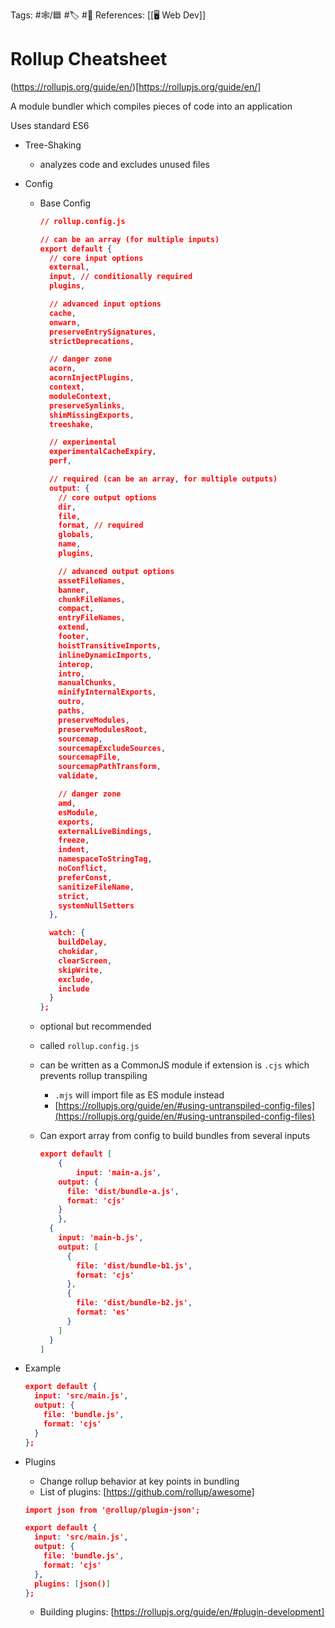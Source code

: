 Tags:  #🕸️/🟦 #🏷️ #📜️ 
References: [[🖥️ Web Dev]]
	
# Rollup Cheatsheet

(https://rollupjs.org/guide/en/)[https://rollupjs.org/guide/en/]

A module bundler which compiles pieces of code into an application

Uses standard ES6

-   Tree-Shaking
    -   analyzes code and excludes unused files
-   Config
    -   Base Config
        
        ```json
        // rollup.config.js
        
        // can be an array (for multiple inputs)
        export default {
          // core input options
          external,
          input, // conditionally required
          plugins,
        
          // advanced input options
          cache,
          onwarn,
          preserveEntrySignatures,
          strictDeprecations,
        
          // danger zone
          acorn,
          acornInjectPlugins,
          context,
          moduleContext,
          preserveSymlinks,
          shimMissingExports,
          treeshake,
        
          // experimental
          experimentalCacheExpiry,
          perf,
        
          // required (can be an array, for multiple outputs)
          output: {
            // core output options
            dir,
            file,
            format, // required
            globals,
            name,
            plugins,
        
            // advanced output options
            assetFileNames,
            banner,
            chunkFileNames,
            compact,
            entryFileNames,
            extend,
            footer,
            hoistTransitiveImports,
            inlineDynamicImports,
            interop,
            intro,
            manualChunks,
            minifyInternalExports,
            outro,
            paths,
            preserveModules,
            preserveModulesRoot,
            sourcemap,
            sourcemapExcludeSources,
            sourcemapFile,
            sourcemapPathTransform,
            validate,
        
            // danger zone
            amd,
            esModule,
            exports,
            externalLiveBindings,
            freeze,
            indent,
            namespaceToStringTag,
            noConflict,
            preferConst,
            sanitizeFileName,
            strict,
            systemNullSetters
          },
        
          watch: {
            buildDelay,
            chokidar,
            clearScreen,
            skipWrite,
            exclude,
            include
          }
        };
        ```
        
    -   optional but recommended
    -   called `rollup.config.js`
    -   can be written as a CommonJS module if extension is `.cjs` which prevents rollup transpiling
        -   `.mjs` will import file as ES module instead
        -   [](https://rollupjs.org/guide/en/#using-untranspiled-config-files)[https://rollupjs.org/guide/en/#using-untranspiled-config-files](https://rollupjs.org/guide/en/#using-untranspiled-config-files)
    -   Can export array from config to build bundles from several inputs
        
        ```json
        export default [
        	{
        		input: 'main-a.js',
            output: {
              file: 'dist/bundle-a.js',
              format: 'cjs'
            }
        	},
          {
            input: 'main-b.js',
            output: [
              {
                file: 'dist/bundle-b1.js',
                format: 'cjs'
              },
              {
                file: 'dist/bundle-b2.js',
                format: 'es'
              }
            ]
          }
        ]
        ```
        
-   Example
    
    ```json
    export default {
      input: 'src/main.js',
      output: {
        file: 'bundle.js',
        format: 'cjs'
      }
    };
    ```
    
-   Plugins
    -   Change rollup behavior at key points in bundling
    -   List of plugins: [](https://github.com/rollup/awesome)[https://github.com/rollup/awesome]
    
    ```json
    import json from '@rollup/plugin-json';
    
    export default {
      input: 'src/main.js',
      output: {
        file: 'bundle.js',
        format: 'cjs'
      },
      plugins: [json()]
    };
    ```
    
    -   Building plugins: [](https://rollupjs.org/guide/en/#plugin-development)[https://rollupjs.org/guide/en/#plugin-development]